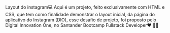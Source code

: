 Layout do instagram💻
Aqui é um projeto, feito exclusivamente com HTML e CSS, que tem como finalidade demonstrar o layout inicial, da página do aplicativo do Instagram (DIO), esse desafio de projeto, foi proposto pelo Digital Innovation One, no Santander Bootcamp Fullstack Developer❤️ 👨‍💻
